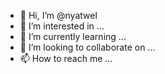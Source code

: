 - 👋 Hi, I’m @nyatwel
- 👀 I’m interested in ...
- 🌱 I’m currently learning ...
- 💞️ I’m looking to collaborate on ...
- 📫 How to reach me ...

<!---
nyatwel/nyatwel is a ✨ special ✨ repository because its `README.md` (this file) appears on your GitHub profile.
You can click the Preview link to take a look at your changes.
--->
